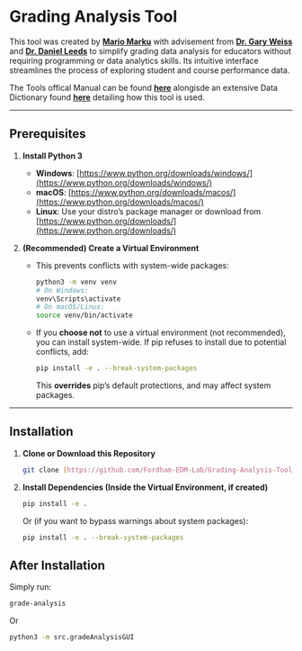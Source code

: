 # Grading Analysis Tool

This tool was created by **[Mario Marku](https://www.linkedin.com/in/mario-marku-384732247/)** with advisement from **[Dr. Gary Weiss](https://storm.cis.fordham.edu/~gweiss/)** and **[Dr. Daniel Leeds](https://storm.cis.fordham.edu/leeds/)** to simplify grading data analysis for educators without requiring programming or data analytics skills. Its intuitive interface streamlines the process of exploring student and course performance data.

The Tools offical Manual can be found **[here](https://docs.google.com/document/d/1gPt0qbNTj5_9tArIpUflvuOl0yOItwcN9cgwobPswDY/edit?usp=sharing)** alongisde an extensive Data Dictionary found **[here](https://docs.google.com/spreadsheets/d/1ACtguaegP0V97QovjSUgXp3LoO648-M-nUrQ_6GN7mQ/edit?usp=sharing)** detailing how this tool is used.

---
## Prerequisites

1.  **Install Python 3**
    * **Windows**: [https://www.python.org/downloads/windows/](https://www.python.org/downloads/windows/)
    * **macOS**: [https://www.python.org/downloads/macos/](https://www.python.org/downloads/macos/)
    * **Linux**: Use your distro’s package manager or download from [https://www.python.org/downloads/](https://www.python.org/downloads/)

2.  **(Recommended) Create a Virtual Environment**
    * This prevents conflicts with system-wide packages:
        ```bash
        python3 -m venv venv
        # On Windows:
        venv\Scripts\activate
        # On macOS/Linux:
        source venv/bin/activate
        ```
    * If you **choose not** to use a virtual environment (not recommended), you can install system-wide.
        If pip refuses to install due to potential conflicts, add:
        ```bash
        pip install -e . --break-system-packages
        ```
        This **overrides** pip’s default protections, and may affect system packages.

---

## Installation

1.  **Clone or Download this Repository**
    ```bash
    git clone [https://github.com/Fordham-EDM-Lab/Grading-Analysis-Tool](https://github.com/Fordham-EDM-Lab/Grading-Analysis-Tool)
    ```
2.  **Install Dependencies (Inside the Virtual Environment, if created)**
    ```bash
    pip install -e .
    ```
    Or (if you want to bypass warnings about system packages):
    ```bash
    pip install -e . --break-system-packages
    ```

## After Installation

Simply run:

```bash
grade-analysis
```

Or

```bash
python3 -m src.gradeAnalysisGUI
```
